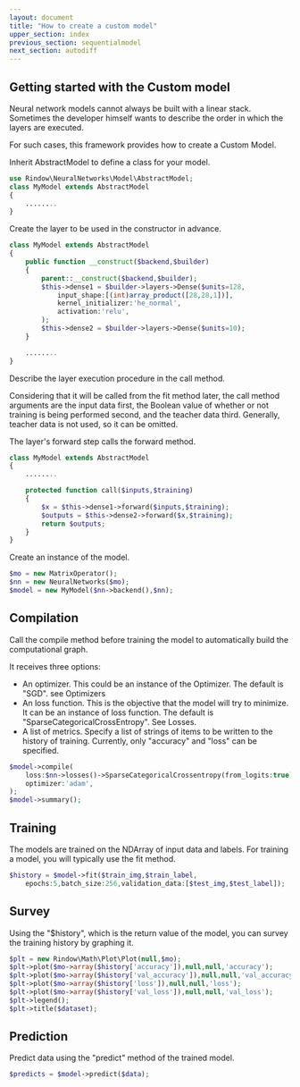 ```yaml
---
layout: document
title: "How to create a custom model"
upper_section: index
previous_section: sequentialmodel
next_section: autodiff
---
```


Getting started with the Custom model
-----------------------------------------
Neural network models cannot always be built with a linear stack.
Sometimes the developer himself wants to describe the order in which the layers are executed.

For such cases, this framework provides how to create a Custom Model.

Inherit AbstractModel to define a class for your model.

```php
use Rindow\NeuralNetworks\Model\AbstractModel;
class MyModel extends AbstractModel
{
    ........
}
```

Create the layer to be used in the constructor in advance.

```php
class MyModel extends AbstractModel
{
    public function __construct($backend,$builder)
    {
        parent::__construct($backend,$builder);
        $this->dense1 = $builder->layers->Dense($units=128,
            input_shape:[(int)array_product([28,28,1])],
            kernel_initializer:'he_normal',
            activation:'relu',
        );
        $this->dense2 = $builder->layers->Dense($units=10);
    }

    ........
}
```

Describe the layer execution procedure in the call method.

Considering that it will be called from the fit method later, the call method arguments are the input data first, the Boolean value of whether or not training is being performed second, and the teacher data third. Generally, teacher data is not used, so it can be omitted.

The layer's forward step calls the forward method.

```php
class MyModel extends AbstractModel
{
    ........

    protected function call($inputs,$training)
    {
        $x = $this->dense1->forward($inputs,$training);
        $outputs = $this->dense2->forward($x,$training);
        return $outputs;
    }
}
```

Create an instance of the model.

```php
$mo = new MatrixOperator();
$nn = new NeuralNetworks($mo);
$model = new MyModel($nn->backend(),$nn);
```

Compilation
-----------
Call the compile method before training the model to automatically build the computational graph.

It receives three options:

- An optimizer. This could be an instance of the Optimizer. The default is "SGD". see Optimizers
- An loss function. This is the objective that the model will try to minimize. It can be an instance of loss function. The default is "SparseCategoricalCrossEntropy". See Losses.
- A list of metrics. Specify a list of strings of items to be written to the history of training. Currently, only "accuracy" and "loss" can be specified.

```php
$model->compile(
    loss:$nn->losses()->SparseCategoricalCrossentropy(from_logits:true),
    optimizer:'adam',
);
$model->summary();
```

Training
--------
The models are trained on the NDArray of input data and labels. For training a model, you will typically use the fit method.

```php
$history = $model->fit($train_img,$train_label,
    epochs:5,batch_size:256,validation_data:[$test_img,$test_label]);
```

Survey
------
Using the "$history", which is the return value of the model,
you can survey the training history by graphing it.

```php
$plt = new Rindow\Math\Plot\Plot(null,$mo);
$plt->plot($mo->array($history['accuracy']),null,null,'accuracy');
$plt->plot($mo->array($history['val_accuracy']),null,null,'val_accuracy');
$plt->plot($mo->array($history['loss']),null,null,'loss');
$plt->plot($mo->array($history['val_loss']),null,null,'val_loss');
$plt->legend();
$plt->title($dataset);
```

Prediction
----------
Predict data using the "predict" method of the trained model.

```php
$predicts = $model->predict($data);
```
